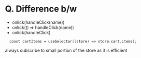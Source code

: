 # Q. Difference b/w

  - onlick(handleClick(name))
  - onlick(() => handleClick(name))
  - onlick(handleClick) 

```
  const cartItems = useSelector((store) => store.cart.items);  
```

always subscribe to small portion of the store as it is efficient